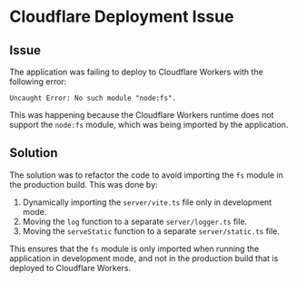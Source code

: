 # Cloudflare Deployment Issue

## Issue

The application was failing to deploy to Cloudflare Workers with the following error:

```
Uncaught Error: No such module "node:fs".
```

This was happening because the Cloudflare Workers runtime does not support the `node:fs` module, which was being imported by the application.

## Solution

The solution was to refactor the code to avoid importing the `fs` module in the production build. This was done by:

1.  Dynamically importing the `server/vite.ts` file only in development mode.
2.  Moving the `log` function to a separate `server/logger.ts` file.
3.  Moving the `serveStatic` function to a separate `server/static.ts` file.

This ensures that the `fs` module is only imported when running the application in development mode, and not in the production build that is deployed to Cloudflare Workers.
